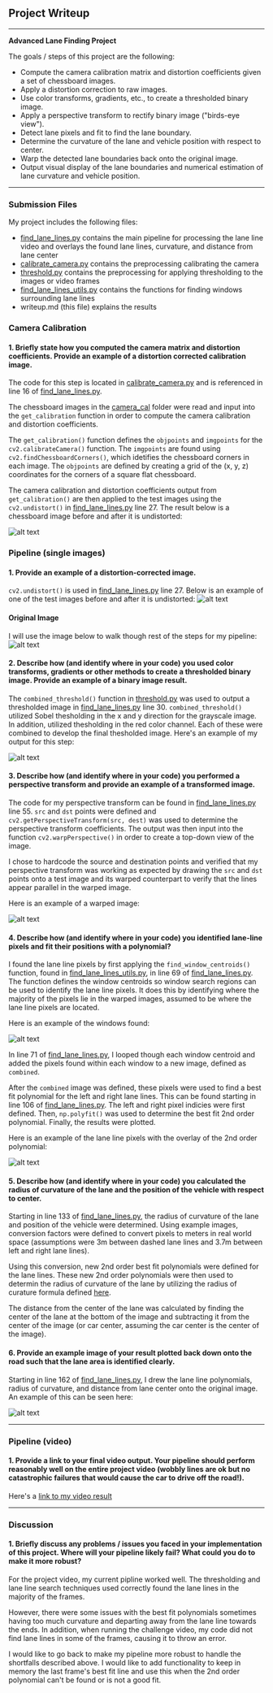 ## Project Writeup

---

**Advanced Lane Finding Project**

The goals / steps of this project are the following:

* Compute the camera calibration matrix and distortion coefficients given a set of chessboard images.
* Apply a distortion correction to raw images.
* Use color transforms, gradients, etc., to create a thresholded binary image.
* Apply a perspective transform to rectify binary image ("birds-eye view").
* Detect lane pixels and fit to find the lane boundary.
* Determine the curvature of the lane and vehicle position with respect to center.
* Warp the detected lane boundaries back onto the original image.
* Output visual display of the lane boundaries and numerical estimation of lane curvature and vehicle position.

[//]: # (Image References)

[image1]: ./output_images/undistorted_chessboard.png "Undistorted Chessboard"
[image2]: ./output_images/undistorted_lane_lines.png "Undistorted Lane Lines"
[image3]: ./output_images/test_images_overlay_step1_threshold/test3.jpg "Binary Example"
[image4]: ./output_images/test_images_overlay_step2_perspective/test3.jpg "Warped Example"
[image5]: ./output_images/test_images_overlay_step3_windows/test3.jpg "Window Overlay Example"
[image6]: ./output_images/test_images_overlay_step4_polyfit/test3.jpg "Polyfit Line Example"
[image7]: ./output_images/test_images_with_lane_line_overlay/test3.jpg "Result Output"
[image8]: ./test_images/test3.jpg "Undistorted Lane Line Image"
[video1]: https://www.youtube.com/watch?v=tTAImRSo81s "Video"

---
### Submission Files

My project includes the following files:
* [find_lane_lines.py](find_lane_lines.py) contains the main pipeline for processing the lane line video and overlays the found lane lines, curvature, and distance from lane center
* [calibrate_camera.py](calibrate_camera.py) contains the preprocessing calibrating the camera
* [threshold.py](threshold.py) contains the preprocessing for applying thresholding to the images or video frames
* [find_lane_lines_utils.py](find_lane_lines_utils.py) contains the functions for finding windows surrounding lane lines
* writeup.md (this file) explains the results

### Camera Calibration

#### 1. Briefly state how you computed the camera matrix and distortion coefficients. Provide an example of a distortion corrected calibration image.

The code for this step is located in [calibrate_camera.py](calibrate_camera.py) and is referenced in line 16 of [find_lane_lines.py](find_lane_lines.py).

The chessboard images in the [camera_cal](camera_cal) folder were read and input into the `get_calibration` function in order to compute the camera calibration and distortion coefficients. 

The `get_calibration()` function defines the `objpoints` and `imgpoints` for the `cv2.calibrateCamera()` function. The `imgpoints` are found using `cv2.findChessboardCorners()`, which idetifies the chessboard corners in each image. The `objpoints` are defined by creating a grid of the (x, y, z) coordinates for the corners of a square flat chessboard. 

The camera calibration and distortion coefficients output from `get_calibration()` are then applied to the test images using the `cv2.undistort()` in [find_lane_lines.py](find_lane_lines.py) line 27. The result below is a chessboard image before and after it is undistorted: 

![alt text][image1]

### Pipeline (single images)

#### 1. Provide an example of a distortion-corrected image.

`cv2.undistort()` is used in [find_lane_lines.py](find_lane_lines.py) line 27. Below is an example of one of the test images before and after it is undistorted:
![alt text][image2]

#### Original Image

I will use the image below to walk though rest of the steps for my pipeline:
![alt text][image8]

#### 2. Describe how (and identify where in your code) you used color transforms, gradients or other methods to create a thresholded binary image.  Provide an example of a binary image result.

The `combined_threshold()` function in [threshold.py](threshold.py) was used to output a thresholded image in [find_lane_lines.py](find_lane_lines.py) line 30. `combined_threshold()` utilized Sobel thesholding in the x and y direction for the grayscale image. In addition, utilized thesholding in the red color channel. Each of these were combined to develop the final thesholded image. Here's an example of my output for this step:

![alt text][image3]

#### 3. Describe how (and identify where in your code) you performed a perspective transform and provide an example of a transformed image.

The code for my perspective transform can be found in [find_lane_lines.py](find_lane_lines.py) line 55. `src` and `dst` points were defined and `cv2.getPerspectiveTransform(src, dest)` was used to determine the perspective transform coefficients. The output was then input into the function `cv2.warpPerspective()` in order to create a top-down view of the image.  

I chose to hardcode the source and destination points and verified that my perspective transform was working as expected by drawing the `src` and `dst` points onto a test image and its warped counterpart to verify that the lines appear parallel in the warped image.

Here is an example of a warped image:

![alt text][image4]

#### 4. Describe how (and identify where in your code) you identified lane-line pixels and fit their positions with a polynomial?

I found the lane line pixels by first applying the `find_window_centroids()` function, found in [find_lane_lines_utils.py](find_lane_lines_utils.py), in line 69 of [find_lane_lines.py](find_lane_lines.py). The function defines the window centroids so window search regions can be used to identify the lane line pixels. It does this by identifying where the majority of the pixels lie in the warped images, assumed to be where the lane line pixels are located. 

Here is an example of the windows found:

![alt text][image5]

In line 71 of [find_lane_lines.py](find_lane_lines.py), I looped though each window centroid and added the pixels found within each window to a new image, defined as `combined`. 

After the `combined` image was defined, these pixels were used to find a best fit polynomial for the left and right lane lines. This can be found starting in line 106 of [find_lane_lines.py](find_lane_lines.py). The left and right pixel indicies were first defined. Then, `np.polyfit()` was used to determine the best fit 2nd order polynomial. Finally, the results were plotted. 

Here is an example of the lane line pixels with the overlay of the 2nd order polynomial:

![alt text][image6]

#### 5. Describe how (and identify where in your code) you calculated the radius of curvature of the lane and the position of the vehicle with respect to center.

Starting in line 133 of [find_lane_lines.py](find_lane_lines.py), the radius of curvature of the lane and position of the vehicle were determined. Using example images, conversion factors were defined to convert pixels to meters in real world space (assumptions were 3m between dashed lane lines and 3.7m between left and right lane lines). 

Using this conversion, new 2nd order best fit polynomials were defined for the lane lines. These new 2nd order polynomials were then used to determin the radius of curvature of the lane by utilizing the radius of curature formula defined [here](http://www.intmath.com/applications-differentiation/8-radius-curvature.php).

The distance from the center of the lane was calculated by finding the center of the lane at the bottom of the image and subtracting it from the center of the image (or car center, assuming the car center is the center of the image). 

#### 6. Provide an example image of your result plotted back down onto the road such that the lane area is identified clearly.

Starting in line 162 of [find_lane_lines.py](find_lane_lines.py), I drew the lane line polynomials, radius of curvature, and distance from lane center onto the original image. An example of this can be seen here:

![alt text][image7]

---

### Pipeline (video)

#### 1. Provide a link to your final video output.  Your pipeline should perform reasonably well on the entire project video (wobbly lines are ok but no catastrophic failures that would cause the car to drive off the road!).

Here's a [link to my video result](https://www.youtube.com/watch?v=tTAImRSo81s)

---

### Discussion

#### 1. Briefly discuss any problems / issues you faced in your implementation of this project.  Where will your pipeline likely fail?  What could you do to make it more robust?

For the project video, my current pipline worked well. The thresholding and lane line search techniques used correctly found the lane lines in the majority of the frames. 

However, there were some issues with the best fit polynomials sometimes having too much curvature and departing away from the lane line towards the ends. In addition, when running the challenge video, my code did not find lane lines in some of the frames, causing it to throw an error. 

I would like to go back to make my pipeline more robust to handle the shortfalls described above. I would like to add functionality to keep in memory the last frame's best fit line and use this when the 2nd order polynomial can't be found or is not a good fit.  
